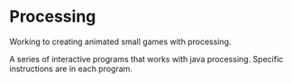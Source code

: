 # Processing
Working to creating animated small games with processing.

A series of interactive programs that works with java processing. Specific instructions are in each program.
